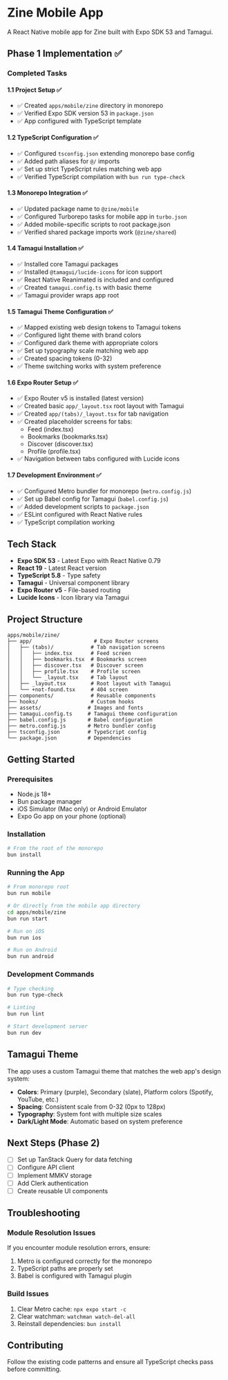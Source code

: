 # Zine Mobile App

A React Native mobile app for Zine built with Expo SDK 53 and Tamagui.

## Phase 1 Implementation ✅

### Completed Tasks

#### 1.1 Project Setup ✅
- ✅ Created `apps/mobile/zine` directory in monorepo
- ✅ Verified Expo SDK version 53 in `package.json`
- ✅ App configured with TypeScript template

#### 1.2 TypeScript Configuration ✅
- ✅ Configured `tsconfig.json` extending monorepo base config
- ✅ Added path aliases for `@/` imports
- ✅ Set up strict TypeScript rules matching web app
- ✅ Verified TypeScript compilation with `bun run type-check`

#### 1.3 Monorepo Integration ✅
- ✅ Updated package name to `@zine/mobile`
- ✅ Configured Turborepo tasks for mobile app in `turbo.json`
- ✅ Added mobile-specific scripts to root package.json
- ✅ Verified shared package imports work (`@zine/shared`)

#### 1.4 Tamagui Installation ✅
- ✅ Installed core Tamagui packages
- ✅ Installed `@tamagui/lucide-icons` for icon support
- ✅ React Native Reanimated is included and configured
- ✅ Created `tamagui.config.ts` with basic theme
- ✅ Tamagui provider wraps app root

#### 1.5 Tamagui Theme Configuration ✅
- ✅ Mapped existing web design tokens to Tamagui tokens
- ✅ Configured light theme with brand colors
- ✅ Configured dark theme with appropriate colors
- ✅ Set up typography scale matching web app
- ✅ Created spacing tokens (0-32)
- ✅ Theme switching works with system preference

#### 1.6 Expo Router Setup ✅
- ✅ Expo Router v5 is installed (latest version)
- ✅ Created basic `app/_layout.tsx` root layout with Tamagui
- ✅ Created `app/(tabs)/_layout.tsx` for tab navigation
- ✅ Created placeholder screens for tabs:
  - Feed (index.tsx)
  - Bookmarks (bookmarks.tsx)
  - Discover (discover.tsx)
  - Profile (profile.tsx)
- ✅ Navigation between tabs configured with Lucide icons

#### 1.7 Development Environment ✅
- ✅ Configured Metro bundler for monorepo (`metro.config.js`)
- ✅ Set up Babel config for Tamagui (`babel.config.js`)
- ✅ Added development scripts to `package.json`
- ✅ ESLint configured with React Native rules
- ✅ TypeScript compilation working

## Tech Stack

- **Expo SDK 53** - Latest Expo with React Native 0.79
- **React 19** - Latest React version
- **TypeScript 5.8** - Type safety
- **Tamagui** - Universal component library
- **Expo Router v5** - File-based routing
- **Lucide Icons** - Icon library via Tamagui

## Project Structure

```
apps/mobile/zine/
├── app/                    # Expo Router screens
│   ├── (tabs)/            # Tab navigation screens
│   │   ├── index.tsx      # Feed screen
│   │   ├── bookmarks.tsx  # Bookmarks screen
│   │   ├── discover.tsx   # Discover screen
│   │   ├── profile.tsx    # Profile screen
│   │   └── _layout.tsx    # Tab layout
│   ├── _layout.tsx        # Root layout with Tamagui
│   └── +not-found.tsx     # 404 screen
├── components/            # Reusable components
├── hooks/                 # Custom hooks
├── assets/               # Images and fonts
├── tamagui.config.ts     # Tamagui theme configuration
├── babel.config.js       # Babel configuration
├── metro.config.js       # Metro bundler config
├── tsconfig.json         # TypeScript config
└── package.json          # Dependencies

```

## Getting Started

### Prerequisites

- Node.js 18+
- Bun package manager
- iOS Simulator (Mac only) or Android Emulator
- Expo Go app on your phone (optional)

### Installation

```bash
# From the root of the monorepo
bun install
```

### Running the App

```bash
# From monorepo root
bun run mobile

# Or directly from the mobile app directory
cd apps/mobile/zine
bun run start

# Run on iOS
bun run ios

# Run on Android
bun run android
```

### Development Commands

```bash
# Type checking
bun run type-check

# Linting
bun run lint

# Start development server
bun run dev
```

## Tamagui Theme

The app uses a custom Tamagui theme that matches the web app's design system:

- **Colors**: Primary (purple), Secondary (slate), Platform colors (Spotify, YouTube, etc.)
- **Spacing**: Consistent scale from 0-32 (0px to 128px)
- **Typography**: System font with multiple size scales
- **Dark/Light Mode**: Automatic based on system preference

## Next Steps (Phase 2)

- [ ] Set up TanStack Query for data fetching
- [ ] Configure API client
- [ ] Implement MMKV storage
- [ ] Add Clerk authentication
- [ ] Create reusable UI components

## Troubleshooting

### Module Resolution Issues
If you encounter module resolution errors, ensure:
1. Metro is configured correctly for the monorepo
2. TypeScript paths are properly set
3. Babel is configured with Tamagui plugin

### Build Issues
1. Clear Metro cache: `npx expo start -c`
2. Clear watchman: `watchman watch-del-all`
3. Reinstall dependencies: `bun install`

## Contributing

Follow the existing code patterns and ensure all TypeScript checks pass before committing.
